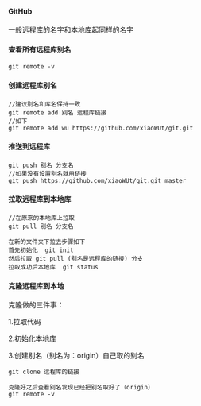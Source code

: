 #### GitHub

一般远程库的名字和本地库起同样的名字

#### 查看所有远程库别名

~~~
git remote -v
~~~

#### 创建远程库别名

~~~
//建议别名和库名保持一致
git remote add 别名 远程库链接
//如下
git remote add wu https://github.com/xiaoWUt/git.git
~~~

#### 推送到远程库

~~~
git push 别名 分支名
//如果没有设置别名就用链接
git push https://github.com/xiaoWUt/git.git master
~~~

#### 拉取远程库到本地库

~~~
//在原来的本地库上拉取
git pull 别名 分支名

在新的文件夹下拉去步骤如下
首先初始化  git init
然后拉取 git pull (别名是远程库的链接) 分支
拉取成功后本地库  git status
~~~



#### 克隆远程库到本地

克隆做的三件事：

1.拉取代码

2.初始化本地库

3.创建别名（别名为：origin）自己取的别名

~~~
git clone 远程库的链接

克隆好之后查看别名发现已经把别名取好了（origin）
git remote -v
~~~


